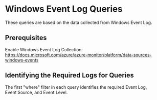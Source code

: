 # Windows Event Log Queries

These queries are based on the data collected from Windows Event Log.

## Prerequisites

Enable Windows Event Log Collection: <https://docs.microsoft.com/azure/azure-monitor/platform/data-sources-windows-events>

## Identifying the Required Logs for Queries

The first "where" filter in each query identifies the required Event Log, Event Source, and Event Level.

